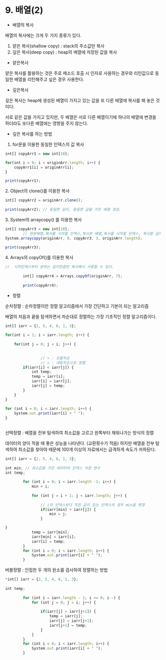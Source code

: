 # 9. 배열(2)



* 배열의 복사

배열의 복사에는 크게 두 가지 종류가 있다.

1. 얕은 복사(shallow copy) : stack의 주소값만 복사
2. 깊은 복사(deep copy) : heap의 배열에 저장된 값을 복사

* 얕은복사

얕은 복사를 활용하는 것은 주로 메소드 호출 시 인자로 사용하는 경우와 리턴값으로 동일한 배열을 리턴해주고 싶은 경우 사용한다.

* 깊은복사

깊은 복사는 heap에 생성된 배열이 가지고 있는 값을 또 다른 배열에 복사를 해 놓은 것이다.

서로 같은 값을 가지고 있지만, 두 배열은 서로 다른 배열이기에 하나의 배열에 변경을 하더라도 또다른 배열에는 영향을 주지 않는다.

* 깊은 복사를 하는 방법

1. for문을 이용한 동일한 인덱스의 값 복사

```jsx
int[] copyArr1 = new int[10];

for(int i = 0; i < originArr.length; i++) {
	copyArr1[i] = originArr[i];
}

print(copyArr1);
```

2\. Object의 clone()를 이용한 복사

```jsx
int[] copyArr2 = originArr.clone();
		
print(copyArr2); // 동일한 길이, 동일한 값을 가진 배열 생성.
```

3\. System의 arraycopy() 를 이용한 복사

```jsx
int[] copyArr3 = new int[10];
		// 원본배열,복사를 시작할 인덱스,복사본 배열,복사를 시작할 인덱스, 복사할 길이 
System.arraycopy(originArr, 0, copyArr3, 3, originArr.length);
		
print(copyArr3);
```

4\. Arrays의 copyOf()를 이용한 복사

```jsx
//  시작인덱스부터 원하는 길이만큼만 복사해서 사용할 수 있다.
		
		int[] copyArr4 = Arrays.copyOf(originArr, 7);
		
		print(copyArr4);
```

* 정렬

순차정렬 : 순차정렬이란 정렬 알고리즘에서 가장 간단하고 기본이 되는 알고리즘

배열의 처음과 끝을 탐색하면서 차순대로 정렬하는 가장 기초적인 정렬 알고리즘이다.

```jsx
int[] iarr = {2, 5, 4, 6, 1, 3};
		
for(int i = 1; i < iarr.length; i++) {
			
	for(int j = 0; j < i; j++) {
				
				
				// < : 오름차순
				// > : 내림차순으로 정렬
		if(iarr[i] < iarr[j]) {
			int temp;
			temp = iarr[i];
			iarr[i] = iarr[j];
			iarr[j] = temp;
		}
	}
}
			
for (int i = 0; i < iarr.length; i++) {
	System.out.print(iarr[i] + " ");
}
		
```

선택정렬 : 배열을 전부 탐색하여 최소값을 고르고 왼쪽부터 채워나가는 방식의 정렬

데이터의 양이 적을 때 좋은 성능을 나타낸다. (교환횟수가 적음) 하지만 배열을 전부 탐색하여 최소값을 찾아야 때문에 100개 이상의 자료에서는 급격하게 속도가 저하된다.

```jsx
int[] iarr = {2, 5, 4, 6, 1, 3};
		
int min; // 최소값을 가진 데이터의 인덱스 저장 변수
int temp; 
		
		for (int i = 0; i < iarr.length -1; i++) {
			min = i;
			
			for (int j = i + 1; j < iarr.length; j++) {
				
				// i의 인덱스보다 작은 값이 있는 인덱스의 경우 min을 변경
				if(iarr[min] > iarr[j]) {
					min = j;
				}

}
			temp = iarr[min];
			iarr[min] = iarr[i];
			iarr[i] = temp; 
		}
		for (int i = 0; i < iarr.length; i++) {
			System.out.print(iarr[i] + " ");
		}
```

버블정렬 : 인접한 두 개의 원소를 검사하여 정렬하는 방법

```jsx
*int[] iarr = {2, 5, 4, 6, 1, 3};
		
int temp;
		
		for (int i = iarr.length - 1; i >= 0; i--) {
			for (int j = 0; j < i; j++) {
				
				if(iarr[j] > iarr[j+1]) {
					temp = iarr[j];
					iarr[j] = iarr[j+1];
					iarr[j+1] = temp;
				}
			}
		}
		for (int i = 0; i < iarr.length; i++) {
			System.out.print(iarr[i] + " ");
		}
```
